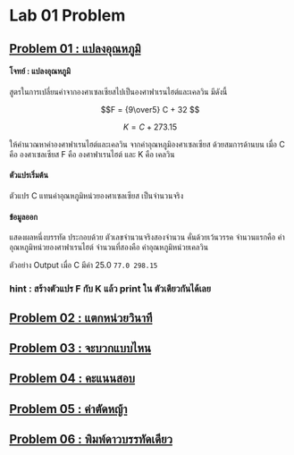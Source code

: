# Lab 01 Problem

## [Problem 01 : แปลงอุณหภูมิ](./PB_01.py)

#### โจทย์ : แปลงอุณหภูมิ

สูตรในการเปลี่ยนค่าจากองศาเซลเซียสไปเป็นองศาฟาเรนไฮต์และเคลวิน มีดังนี้

$$F = {9\over5}  C + 32 $$

$$K= C + 273.15$$

ให้คำนวณหาค่าองศาฟาเรนไฮต์และเคลวิน จากค่าอุณหภูมิองศาเซลเซียส ด้วยสมการด้านบน เมื่อ C คือ องศาเซลเซียส F คือ องศาฟาเรนไฮต์ และ K คือ เคลวิน

#### ตัวแปรเริ่มต้น
ตัวแปร C แทนค่าอุณหภูมิหน่วยองศาเซลเซียส เป็นจำนวนจริง

#### ข้อมูลออก
แสดงผลหนึ่งบรรทัด ประกอบด้วย ตัวเลขจำนวนจริงสองจำนวน คั่นด้วยเว้นวรรค จำนวนแรกคือ ค่าอุณหภูมิหน่วยองศาฟาเรนไฮต์ จำนวนที่สองคือ ค่าอุณหภูมิหน่วยเคลวิน

ตัวอย่าง Output เมื่อ C มีค่า 25.0
`77.0 298.15`

### hint : สร้างตัวแปร F กับ K แล้ว print ใน ตัวเดียวกันได้เลย

## [Problem 02 : แตกหน่วยวินาที](./PB_02.py)

## [Problem 03 : จะบวกแบบไหน](./PB_03.py)

## [Problem 04 : คะแนนสอบ](./PB_04.py)

## [Problem 05 : ค่าตัดหญ้า](./PB_05.py)

## [Problem 06 : พิมพ์ดาวบรรทัดเดียว](./PB_06.py)